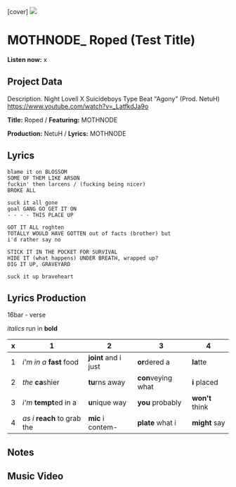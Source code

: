 [cover] ![](57175019_319474918741616_8502199518755923887_n.jpg)

# MOTHNODE_ Roped (Test Title)

**Listen now:** x

## Project Data

Description. Night Lovell X Suicideboys Type Beat "Agony" (Prod. NetuH)
https://www.youtube.com/watch?v=_LatfkdJa9o

**Title:** Roped / **Featuring:** MOTHNODE

**Production:** NetuH / **Lyrics:** MOTHNODE

## Lyrics

```
blame it on BLOSSOM
SOME OF THEM LIKE ARSON
fuckin' then larcens / (fucking being nicer) 
BROKE ALL

suck it all gone 
goal GANG GO GET IT ON
- - - - THIS PLACE UP

GOT IT ALL roghten
TOTALLY WOULD HAVE GOTTEN out of facts (brother) but
i'd rather say no

STICK IT IN THE POCKET FOR SURVIVAL
HIDE IT (what happens) UNDER BREATH, wrapped up?
DIG IT UP, GRAVEYARD

suck it up braveheart

```

## Lyrics Production

16bar - verse

*italics* run in
**bold**

| x | 1 | 2 | 3 | 4 |
|---|---|---|---|---|
| 1 | *i'm in a* **fast** food | **joint** and i just  | **or**dered a  | **la**tte  |
| 2 | *the* **ca**shier | **tu**rns away  |  **con**veying what |  **i** placed |
| 3 | *i'm* **tempt**ed in a | **u**nique way  |  **you** probably |  **won't** think |
| 4 | *as i* **reach** to grab the |  **mic** i contem-  | **plate** what i | **might** say |

## Notes

## Music Video
